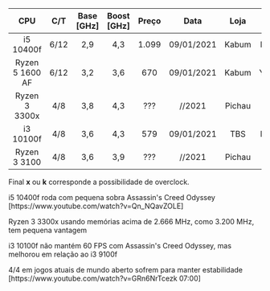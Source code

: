 | CPU | C/T | Base [GHz] | Boost [GHz] | Preço | Data | Loja | Código |
|   :---:   |   :---:   |   :---:   |   :---:   |   :---:   |   :---:   |   :---:   |   :---:   |
| i5 10400f |  6/12 | 2,9 | 4,3 | 1.099 | 09/01/2021 | Kabum | BX8070110400F |
| Ryzen 5 1600 AF | 6/12 | 3,2 | 3,6 | 670 | 09/01/2021 | Kabum | YD1600BBAFBOX |
| Ryzen 3 3300x | 4/8 | 3,8 | 4,3 | ??? | //2021 | Pichau | 100-100000159BOX |
| i3 10100f | 4/8 | 3,6 | 4,3 | 579 | 09/01/2021 | TBS | BX8070110100F |
| Ryzen 3 3100 | 4/8 | 3,6 | 3,9 | ??? | //2021 | Pichau | 100-100000284BOX |

<p>Final <b>x</b> ou <b>k</b> corresponde a possibilidade de overclock.</p>
<p>i5 10400f roda com pequena sobra Assassin's Creed Odyssey [https://www.youtube.com/watch?v=Qn_NQavZOLE]</p>
<p>Ryzen 3 3300x usando memórias acima de 2.666 MHz, como 3.200 MHz, tem pequena vantagem</p>
<p>i3 10100f não mantém 60 FPS com Assassin's Creed Odyssey, mas melhorou em relação ao i3 9100f</p>
<p>4/4 em jogos atuais de mundo aberto sofrem para manter estabilidade [https://www.youtube.com/watch?v=GRn6NrTcezk 07:00]</p>
